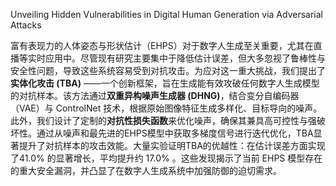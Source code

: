 Unveiling Hidden Vulnerabilities in Digital Human Generation via Adversarial Attacks

富有表现力的人体姿态与形状估计（EHPS）对于数字人生成至关重要，尤其在直播等实时应用中。尽管现有研究主要集中于降低估计误差，但大多忽视了鲁棒性与安全性问题，导致这些系统容易受到对抗攻击。为应对这一重大挑战，我们提出了**实体化攻击 (TBA)** ——一个创新框架，旨在生成能有效攻破任何数字人生成模型的对抗样本。该方法通过**双重异构噪声生成器 (DHNG)**，结合变分自编码器（VAE）与 ControlNet 技术，根据原始图像特征生成多样化、目标导向的噪声。此外，我们设计了定制的**对抗性损失函数**来优化噪声，确保其兼具高可控性与强破坏性。通过从噪声和最先进的EHPS模型中获取多梯度信号进行迭代优化，TBA显著提升了对抗样本的攻击效能。大量实验证明TBA的优越性：在估计误差方面实现了41.0% 的显著增长，平均提升约 17.0% 。这些发现揭示了当前 EHPS 模型存在的重大安全漏洞，并凸显了在数字人生成系统中加强防御的迫切需求。   